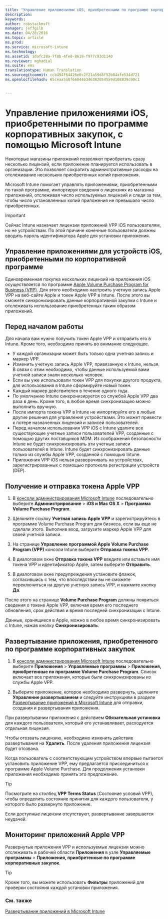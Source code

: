```yaml
---
title: "Управление приложениями iOS, приобретенными по программе корпоративных закупок| Microsoft Intune"
description: 
keywords: 
author: robstackmsft
manager: jeffgilb
ms.date: 04/28/2016
ms.topic: article
ms.prod: 
ms.service: microsoft-intune
ms.technology: 
ms.assetid: 1dafc28a-7f8b-4fe0-8619-f977c93d1140
ms.reviewer: mghadial
ms.suite: ems
translationtype: Human Translation
ms.sourcegitcommit: ccb494f64426e6c2f21a59d8f52b84afe534d721
ms.openlocfilehash: 65ceaa5a8f6604463463820545a9d108839c00c1


---
```


# Управление приложениями iOS, приобретенными по программе корпоративных закупок, с помощью Microsoft Intune
Некоторые магазины приложений позволяют приобретать сразу несколько лицензий, если приложение планируется использовать в организации. Это позволяет сократить административные расходы на отслеживание нескольких приобретенных копий приложения.

Microsoft Intune помогает управлять приложениями, приобретенными по такой программе, импортируя сведения о лицензиях из магазина приложений, отслеживая число используемых лицензий и следя за тем, чтобы число установленных копий приложения не превышало число приобретенных.

> [!Important]
> Сейчас Intune назначает лицензии приложений VPP iOS пользователям, но не устройствам. По этой причине конечные пользователи должны вводить пароль идентификатора Apple для установки приложения.

## Управление приложениями для устройств iOS, приобретенными по корпоративной программе
Единовременная покупка нескольких лицензий на приложения iOS осуществляется по программе [Apple Volume Purchase Program for Business (VPP)](http://www.apple.com/business/vpp/). Для этого необходимо настроить учетную запись Apple VPP на веб-сайте Apple и токен Apple VPP в Intune.  После этого вы сможете синхронизировать данные корпоративной закупки с Intune и отслеживать использование приобретенных таким образом приложений.

## Перед началом работы
Для начала вам нужно получить токен Apple VPP и отправить его в Intune. Кроме того, необходимо принять во внимание следующее.

* У каждой организации может быть только одна учетная запись и маркер VPP.
* Изменить учетную запись Apple VPP, привязанную к Intune, нельзя. В связи с этим необходимо, чтобы данные используемой вами учетной записи знали несколько человек.
* Если вы уже использовали токен VPP для покупки другого продукта, для использования в Intune сформируйте новый токен.
* Каждый маркер действителен в течение одного года.
* По умолчанию Intune синхронизируется со службой Apple VPP два раза в день. Кроме того, в любое время синхронизацию можно выполнить вручную.
* После импорта токена VPP в Intune не импортируйте его в любые другие решения для управления устройствами. Это может привести к потере назначенных лицензий и записей пользователей.
* Перед началом использования VPP iOS с Intune удалите все существующие учетные записи пользователей VPP, созданные с помощью других поставщиков MDM. Из соображений безопасности Intune не будет синхронизировать эти учетные записи пользователей в Intune. Intune будет синхронизировать данные только из службы Apple VPP, созданной с помощью Intune. 
* Приложения VPP iOS нельзя разворачивать на устройствах, зарегистрированных с помощью протокола регистрации устройств (DEP).

## Получение и отправка токена Apple VPP

1.  В [консоли администрирования Microsoft Intune](https://manage.microsoft.com) последовательно выберите **Администрирование** &gt; **iOS и Mac OS X** &gt; **Программа Volume Purchase Program**.

2.  Щелкните ссылку **Учетная запись Apple VPP** и зарегистрируйтесь в программе Volume Purchase Program для бизнеса, если вы еще не сделали этого. Выполнив вход, загрузите маркер Apple VPP для своей учетной записи.

3.  На странице **Управление программой Apple Volume Purchase Program (VPP)** консоли Intune выберите **Отправка токена VPP**.

4.  В диалоговом окне **Отправка токена VPP** введите или вставьте имя токена VPP и идентификатор Apple, затем выберите **Отправить**.

5.  В диалоговом окне предупреждения установите флажок, согласившись с тем, что впоследствии вы не сможете переключиться на другую учетную запись VPP, и нажмите кнопку **Да**.

После этого на странице **Volume Purchase Program** должны появиться сведения о токене Apple VPP, включая время его последнего обновления, срок действия и время последней синхронизации с Intune.

Данные, хранящиеся в Apple, можно в любое время синхронизировать с Intune, нажав кнопку **Синхронизировать**.

## Развертывание приложения, приобретенного по программе корпоративных закупок

1.  В [консоли администрирования Microsoft Intune](https://manage.microsoft.com) последовательно выберите **Приложения** &gt; **Управляемые программы** &gt; **Приложения, приобретенные по программе Volume Purchase Program**. Список включает все приложения, которые были синхронизированы из службы Apple VPP.

2.  Выберите приложение, которое необходимо развернуть, щелкните **Управление развертыванием** и следуйте инструкциям в разделе [Развертывание приложений в Microsoft Intune](deploy-apps-in-microsoft-intune.md) для отправки, создания и развертывания приложения.

При развертывании приложения с действием **Обязательная установка** для каждого пользователя, который его устанавливает, расходуется отдельная лицензия.

Чтобы отозвать лицензию, необходимо изменить действие развертывания на **Удалить**. После удаления приложения лицензия будет отозвана.

Когда пользователь с соответствующим устройством впервые пытается установить приложение VPP, ему предлагается присоединиться к программе Apple Volume Purchase. Для продолжения установки приложения необходимо принять это предложение.

> [!TIP]
> Посмотрите на столбец **VPP Terms Status** (Состояние условий VPP), чтобы определить состояние принятия для каждого пользователя, у которого было развернуто приложение.

Если доступные лицензии отсутствуют, развертывание завершается неудачей.

## Мониторинг приложений Apple VPP
Развернутые приложения VPP и используемые лицензии можно отслеживать в рабочей области **Приложения** в узле **Управляемые программы** &gt; **Приложения, приобретенные по программе корпоративных закупок**.

> [!TIP]
> Кроме того, вы можете использовать **Фильтры** приложений для проверки состояния каждой установки приложения.

### См. также
[Развертывание приложений в Microsoft Intune](deploy-apps-in-microsoft-intune.md)




<!--HONumber=Jun16_HO4-->


